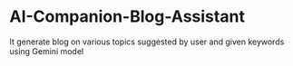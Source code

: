 # AI-Companion-Blog-Assistant
It generate blog on various topics suggested by user and given keywords using Gemini model
